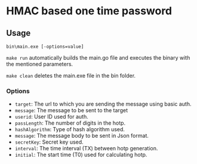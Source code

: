 # HMAC based one time password

## Usage

    bin\main.exe [-options=value]

`make run` automatically builds the main.go file and executes the binary with the mentioned parameters.

`make clean` deletes the main.exe file in the bin folder.

### Options

- `target`: The url to which you are sending the message using basic auth.
- `message`: The message to be sent to the target
- `userid`: User ID used for auth.
- `passLength`: The number of digits in the hotp.
- `hashAlgorithm`: Type of hash algorithm used.
- `message`: The message body to be sent in Json format.
- `secretKey`: Secret key used.
- `interval`: The time interval (TX) between hotp generation.
- `initial`: The start time (T0) used for calculating hotp.
